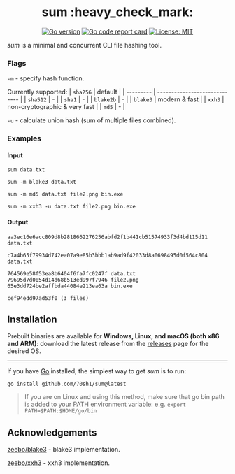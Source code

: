 <h1 align="center">sum :heavy_check_mark:</h1>

<p align="center">
  <a href="https://go.dev"><img alt="Go version" src="https://img.shields.io/github/go-mod/go-version/70sh1/sum"></a>
  <a href="https://goreportcard.com/report/github.com/70sh1/sum"><img alt="Go code report card" src="https://goreportcard.com/badge/github.com/70sh1/sum"></a>
  <a href="https://github.com/70sh1/sum/blob/main/LICENSE"><img alt="License: MIT" src="https://img.shields.io/badge/License-MIT-green"></a>
</p>

_sum_ is a minimal and concurrent CLI file hashing tool.

### Flags
`-m` - specify hash function.

Currently supported:
| `sha256`  | default                       |
| --------- | ----------------------------- |
| `sha512`  | -                             |
| `sha1`    | -                             |
| `blake2b` | -                             |
| `blake3`  | modern & fast                 |
| `xxh3`    | non-cryptographic & very fast |
| `md5`     | -                             |

`-u` - calculate union hash (sum of multiple files combined).

### Examples
#### Input
```
sum data.txt
```
```
sum -m blake3 data.txt
```
```
sum -m md5 data.txt file2.png bin.exe
```
```
sum -m xxh3 -u data.txt file2.png bin.exe
```
#### Output
```
aa3ec16e6acc809d8b2818662276256abfd2f1b441cb51574933f3d4bd115d11 data.txt
```
```
c7a4b65f79934d742ea07a9e85b3bbb1ab9ad9f42033d8a0698495d0f564c804 data.txt
```
```
764569e58f53ea8b6404f6fa7fc0247f data.txt
79695d7d0054d14d68b513ed997f7946 file2.png
65e3dd724be2affbda44084e213ea63a bin.exe
```
```
cef94edd97ad53f0 (3 files)
```

## Installation
Prebuilt binaries are available for **Windows, Linux, and macOS (both x86 and ARM)**: download the latest release from the [releases](https://github.com/70sh1/eddy/releases) page for the desired OS.

---

If you have [Go](https://go.dev/dl/) installed, the simplest way to get _sum_ is to run:
```shell
go install github.com/70sh1/sum@latest
```
> If you are on Linux and using this method, make sure that go bin path is added to your PATH environment variable: e.g. `export PATH=$PATH:$HOME/go/bin`

## Acknowledgements
[zeebo/blake3](https://github.com/zeebo/blake3) - blake3 implementation.

[zeebo/xxh3](https://github.com/zeebo/xxh3) - xxh3 implementation.

